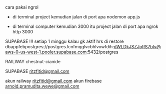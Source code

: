 cara pakai ngrol

- di terminal project kemudian jalan di port apa
  nodemon app.js

- di terminal computer kemudian 3000 itu project jalan di port apa
  ngrok http 3000

SUPABASE !!! setiap 1 minggu kalau gk aktif hrs di restore
dbappfebpostgres://postgres.lcnfmqglvcbhlvxwfdih:dWLDkJSZJoRS7bIv@aws-0-us-west-1.pooler.supabase.com:5432/postgres

RAILWAY
chestnut-cianide

SUPABASE
ritzfitid@gmail.com

akun railway ritzfitid@gmail.com
akun firebase arnold.pramudita.wewe@gmail.com
